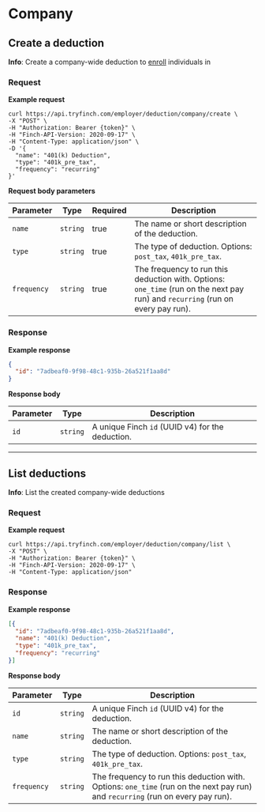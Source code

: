 # Company

## Create a deduction

**Info**: Create a company-wide deduction to [enroll](https://developer.tryfinch.com/docs/reference/docs/Employer/Deduction%20%5BBeta%5D/3-Individual.md) individuals in

### Request

**Example request**
```shell
curl https://api.tryfinch.com/employer/deduction/company/create \
-X "POST" \
-H "Authorization: Bearer {token}" \
-H "Finch-API-Version: 2020-09-17" \
-H "Content-Type: application/json" \
-D '{
  "name": "401(k) Deduction",
  "type": "401k_pre_tax",
  "frequency": "recurring"
}'
```

**Request body parameters**

Parameter | Type | Required | Description
----------|------|----------|-------------
`name` | `string` | true | The name or short description of the deduction.
`type` | `string` | true | The type of deduction. Options: `post_tax`, `401k_pre_tax`.
`frequency` | `string` | true | The frequency to run this deduction with. Options: `one_time` (run on the next pay run) and `recurring` (run on every pay run).

### Response

**Example response**
```json
{
  "id": "7adbeaf0-9f98-48c1-935b-26a521f1aa8d"
}
```

**Response body**

Parameter | Type | Description
----------|------|-------------
`id` | `string` | A unique Finch `id` (UUID v4) for the deduction.

***

## List deductions

**Info**: List the created company-wide deductions

### Request

**Example request**
```shell
curl https://api.tryfinch.com/employer/deduction/company/list \
-X "POST" \
-H "Authorization: Bearer {token}" \
-H "Finch-API-Version: 2020-09-17" \
-H "Content-Type: application/json"
```

### Response

**Example response**
```json
[{
  "id": "7adbeaf0-9f98-48c1-935b-26a521f1aa8d",
  "name": "401(k) Deduction",
  "type": "401k_pre_tax",
  "frequency": "recurring"
}]
```

**Response body**

Parameter | Type | Description
----------|------|-------------
`id` | `string` | A unique Finch `id` (UUID v4) for the deduction.
`name` | `string` | The name or short description of the deduction.
`type` | `string` | The type of deduction. Options: `post_tax`, `401k_pre_tax`.
`frequency` | `string` | The frequency to run this deduction with. Options: `one_time` (run on the next pay run) and `recurring` (run on every pay run).




